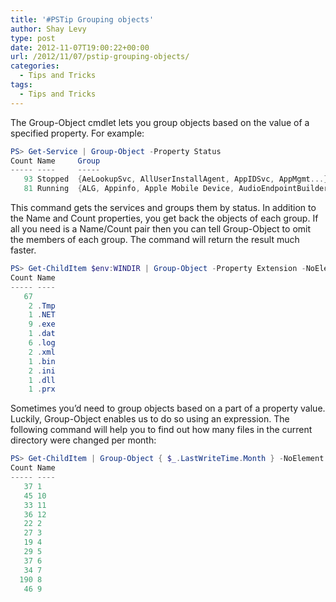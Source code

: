 ```yaml
---
title: '#PSTip Grouping objects'
author: Shay Levy
type: post
date: 2012-11-07T19:00:22+00:00
url: /2012/11/07/pstip-grouping-objects/
categories:
  - Tips and Tricks
tags:
  - Tips and Tricks
---
```

The Group-Object cmdlet lets you group objects based on the value of a specified property. For example:

```powershell
PS> Get-Service | Group-Object -Property Status
Count Name     Group
----- ----     -----
   93 Stopped  {AeLookupSvc, AllUserInstallAgent, AppIDSvc, AppMgmt...}
   81 Running  {ALG, Appinfo, Apple Mobile Device, AudioEndpointBuilder...}
```

This command gets the services and groups them by status. In addition to the Name and Count properties, you get back the objects of each group. If all you need is a Name/Count pair then you can tell Group-Object to omit the members of each group. The command will return the result much faster.

```powershell
PS> Get-ChildItem $env:WINDIR | Group-Object -Property Extension -NoElement
Count Name
----- ----
   67
    2 .Tmp
    1 .NET
    9 .exe
    1 .dat
    6 .log
    2 .xml
    1 .bin
    2 .ini
    1 .dll
    1 .prx
```

Sometimes you&#8217;d need to group objects based on a part of a property value. Luckily, Group-Object enables us to do so using an expression. The following command will help you to find out how many files in the current directory were changed per month:

```powershell
PS> Get-ChildItem | Group-Object { $_.LastWriteTime.Month } -NoElement | Sort-Object Name
Count Name
----- ----
   37 1
   45 10
   33 11
   36 12
   22 2
   27 3
   19 4
   29 5
   37 6
   34 7
  190 8
   46 9
```
